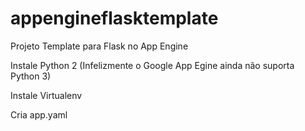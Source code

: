 # appengineflasktemplate
Projeto Template para Flask no App Engine

Instale Python 2 (Infelizmente o Google App Egine ainda não suporta Python 3)

Instale Virtualenv

Cria app.yaml